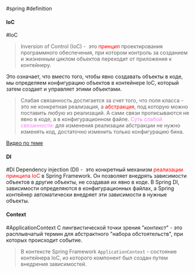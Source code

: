 #spring #definition
#### IoC
#IoC
> Inversion of Control (IoC) -  это <font style="color:red">принцип</font> проектирования программного обеспечения, при котором контроль за созданием и жизненным циклом объектов переходит от приложения к контейнеру.

Это означает, что вместо того, чтобы явно создавать объекты в коде, мы определяем конфигурацию объектов в контейнере IoC, который затем создает и управляет этими объектами.
> Слабая связанность достигается за счет того, что поля класса - это не конкретная реализация, а <font style="color:red">абстракция</font>, под которую можно поставить любую из реализаций. А сами связи прописываются не явно в коде, а в конфигурационном файле.
> <font style="color:violet">Суть слабой связанности:</font> для изменения реализации абстракции не нужно изменять код, достаточно изменить только конфигурацию бина.

[Видео по теме](https://www.youtube.com/watch?v=CfHDr-19WWY&list=PL8X2nqRlWfaYYP1-qXjdPKE7bXYkl6aL4&index=1)
#### DI
#DI
Dependency injection (DI) -  это конкретный механизм <font style="color:red">реализации принципа IoC</font> в Spring Framework. Он позволяет внедрять зависимости объектов в другие объекты, не создавая их явно в коде. В Spring DI, зависимости определяются в конфигурационных файлах, а Spring контейнер автоматически внедряет эти зависимости в нужные объекты.
#### Context
#ApplicationContext
С лингвистической точки зрения "_контекст_" - это расплывчатый термин для абстрактного "набора обстоятельств", при которых происходит событие.
> В контексте Spring Framework `ApplicationContext` - состояние контейнера IoC, из которого компонент был создан путем внедрения зависимостей.